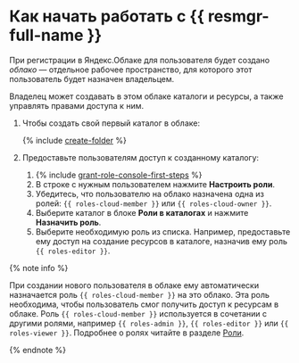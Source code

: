 # Как начать работать с {{ resmgr-full-name }}

При регистрации в Яндекс.Облаке для пользователя будет создано _облако_ — отдельное рабочее пространство, для которого этот пользователь будет назначен владельцем.

Владелец может создавать в этом облаке каталоги и ресурсы, а также управлять правами доступа к ним.

1. Чтобы создать свой первый каталог в облаке:

    {% include [create-folder](../_includes/create-folder.md) %}

2. Предоставьте пользователям доступ к созданному каталогу:
    1. {% include [grant-role-console-first-steps](../_includes/iam/grant-role-console-first-steps.md) %}
    1. В строке с нужным пользователем нажмите **Настроить роли**.
    1. Убедитесь, что пользователю на облако назначена одна из ролей: `{{ roles-cloud-member }}` или `{{ roles-cloud-owner }}`.
    1. Выберите каталог в блоке **Роли в каталогах** и нажмите **Назначить роль**.
    1. Выберите необходимую роль из списка. Например, предоставьте ему доступ на создание ресурсов в каталоге, назначив ему роль `{{ roles-editor }}`.

{% note info %}

При создании нового пользователя в облаке ему автоматически назначается роль `{{ roles-cloud-member }}` на это облако. Эта роль необходима, чтобы пользователь смог получить доступ к ресурсам в облаке. Роль `{{ roles-cloud-member }}` используется в сочетании с другими ролями, например `{{ roles-admin }}`, `{{ roles-editor }}` или `{{ roles-viewer }}`. Подробнее о ролях читайте в разделе [Роли](../iam/concepts/access-control/roles.md).

{% endnote %}
